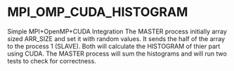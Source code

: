 # MPI_OMP_CUDA_HISTOGRAM

Simple MPI+OpenMP+CUDA Integration
The MASTER process initially array sized ARR_SIZE and set it with random values.
It sends the half of the array to the process 1 (SLAVE).
Both will calculate the HISTOGRAM of thier part using CUDA.
The MASTER process will sum the histograms and will run two tests to check for correctness. 

